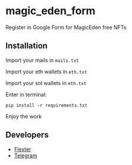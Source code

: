 # magic_eden_form


Register in Google Form for MagicEden free NFTs


## Installation
Import your mails in `mails.txt`

Import your eth wallets in `eth.txt`

Import your sol wallets in `eth.txt`


Enter in terminal:

```
pip install -r requirements.txt
```

Enjoy the work


## Developers

- [Flexter](https://github.com/flexter1)
- 
  [Telegram](https://t.me/flexterwork)

